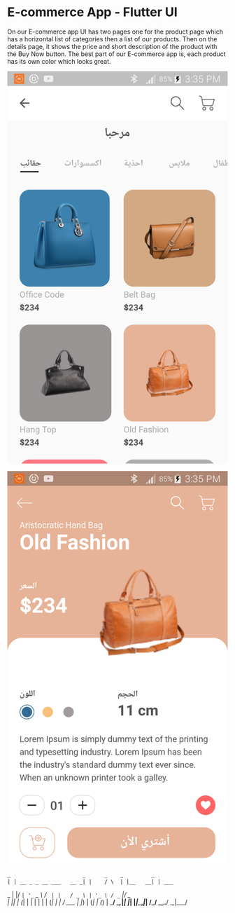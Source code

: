 

# E-commerce App - Flutter UI

On our E-commerce app UI has two pages one for the product page which has a horizontal list of categories then a list of our products. Then on the details page, it shows the price and short description of the product with the Buy Now button. The best part of our E-commerce app is, each product has its own color which looks great.


![Finished App](https://github.com/JamalAboAsy/flutter_ecommerce_ui/blob/master/flutter_05.png)

![Finished App](https://github.com/JamalAboAsy/flutter_ecommerce_ui/blob/master/flutter_06.png)

    _                       _      _    _         _
    | | __ _ _ __ ___   __ _| |    / \  | |__   __| | ___
 _  | |/ _` | '_ ` _ \ / _` | |   / _ \ | '_ \ / _` |/ _ \
| |_| | (_| | | | | | | (_| | |  / ___ \| |_) | (_| | (_) |
 \___/ \__,_|_| |_| |_|\__,_|_| /_/   \_\_.__/ \__,_|\___/
